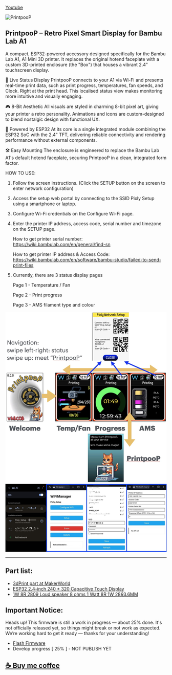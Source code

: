 [Youtube](https://youtube.com/shorts/96pzUit0e2s)

![PrintpooP](/picture/animation.gif)

## PrintpooP – Retro Pixel Smart Display for Bambu Lab A1

A compact, ESP32-powered accessory designed specifically for the Bambu Lab A1, A1 Mini 3D printer. It replaces the original hotend faceplate with a custom 3D-printed enclosure (the "Box") that houses a vibrant 2.4" touchscreen display.

📡 Live Status Display
PrintpooP connects to your A1 via Wi-Fi and presents real-time print data, such as print progress, temperatures, fan speeds, and Clock. Right at the print head. This localised status view makes monitoring more intuitive and visually engaging.

🎮 8-Bit Aesthetic
All visuals are styled in charming 8-bit pixel art, giving your printer a retro personality. Animations and icons are custom-designed to blend nostalgic design with functional UX.

🧠 Powered by ESP32
At its core is a single integrated module combining the ESP32 SoC with the 2.4" TFT, delivering reliable connectivity and rendering performance without external components.

🛠️ Easy Mounting
The enclosure is engineered to replace the Bambu Lab A1's default hotend faceplate, securing PrintpooP in a clean, integrated form factor.



HOW TO USE: 
1. Follow the screen instructions. (Click the SETUP button on the screen to enter network configuration)
2. Access the setup web portal by connecting to the SSID Pixly Setup using a smartphone or laptop.
3. Configure Wi-Fi credentials on the Configure Wi-Fi page.
4. Enter the printer IP address, access code, serial number and timezone on the SETUP page.
   
    How to get printer serial number:  https://wiki.bambulab.com/en/general/find-sn
   
    How to get printer IP address & Access Code:  https://wiki.bambulab.com/en/software/bambu-studio/failed-to-send-print-files
6. Currently, there are 3 status display pages
   
    Page 1 - Temperature / Fan
   
    Page 2 - Print progress
   
    Page 3 - AMS filament type and colour

![Screen](/picture/screen1.jpg)
![Network Setup](/picture/screen2.jpg)

---------------------------------------------------------------------------------------------------

## Part list:

- [3dPrint part at MakerWorld](https://makerworld.com/en/models/1432974-PrintpooP-faceplate-kit#profileId-1490390)
- [ESP32 2.4-inch 240 * 320 Capacitive Touch Display](s.click.aliexpress.com/e/_omgP1zh)
- [1W 8R 2809 Loud speaker 8 ohms 1 Watt 8R 1W 28*9*3.6MM](s.click.aliexpress.com/e/_oDSKVf9)

## Important Notice:
Heads up! This firmware is still a work in progress — about 25% done.
It's not officially released yet, so things might break or not work as expected.
We’re working hard to get it ready — thanks for your understanding!
- [Flash Firmware](https://vaandcob.github.io/webpage/src/index.html)
- Develop progress [ 25% ] - NOT PUBLISH YET 


## [☕ Buy me coffee](https://buymeacoffee.com/vaandcob)
